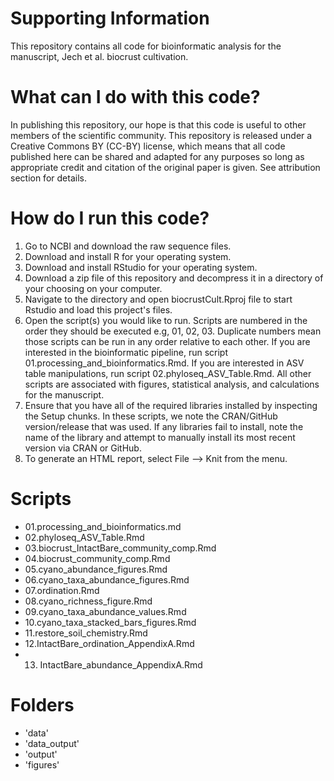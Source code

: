 # Supporting Information

This repository contains all code for bioinformatic analysis for the manuscript, Jech et al. biocrust cultivation.


# What can I do with this code?

In publishing this repository, our hope is that this code is useful to other members of the scientific community. This repository is released under a Creative Commons BY (CC-BY) license, which means that all code published here can be shared and adapted for any purposes so long as appropriate credit and citation of the original paper is given. See attribution section for details.


# How do I run this code?

1. Go to NCBI and download the raw sequence files. 
2. Download and install R for your operating system.
3. Download and install RStudio for your operating system.
4. Download a zip file of this repository and decompress it in a directory of your choosing on your computer.
5. Navigate to the directory and open biocrustCult.Rproj file to start Rstudio and load this project's files.
6. Open the script(s) you would like to run. Scripts are numbered in the order they should be executed e.g, 01, 02, 03. Duplicate numbers mean those scripts can be run in any order relative to each other. If you are interested in the bioinformatic pipeline, run script 01.processing_and_bioinformatics.Rmd. If you are interested in ASV table manipulations, run script 02.phyloseq_ASV_Table.Rmd. All other scripts are associated with figures, statistical analysis, and calculations for the manuscript.
7. Ensure that you have all of the required libraries installed by inspecting the Setup chunks. In these scripts, we note the CRAN/GitHub version/release that was used. If any libraries fail to install, note the name of the library and attempt to manually install its most recent version via CRAN or GitHub.
8. To generate an HTML report, select File --> Knit from the menu.


# Scripts
- 01.processing_and_bioinformatics.md
- 02.phyloseq_ASV_Table.Rmd
- 03.biocrust_IntactBare_community_comp.Rmd
- 04.biocrust_community_comp.Rmd
- 05.cyano_abundance_figures.Rmd
- 06.cyano_taxa_abundance_figures.Rmd
- 07.ordination.Rmd
- 08.cyano_richness_figure.Rmd
- 09.cyano_taxa_abundance_values.Rmd
- 10.cyano_taxa_stacked_bars_figures.Rmd
- 11.restore_soil_chemistry.Rmd
- 12.IntactBare_ordination_AppendixA.Rmd
- 13. IntactBare_abundance_AppendixA.Rmd


# Folders
- 'data' 
- 'data_output'
- 'output' 
- 'figures'
